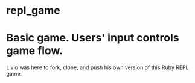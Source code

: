# repl_game

# Basic game. Users' input controls game flow.
Livio was here to fork, clone, and push his own version of this Ruby REPL game.
